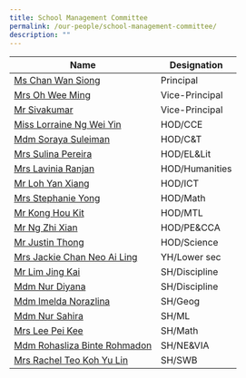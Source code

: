 ```yaml
---
title: School Management Committee
permalink: /our-people/school-management-committee/
description: ""
---
```

| Name | Designation | 
| -------- | -------- | 
| [Ms Chan Wan Siong](mailto:CHAN_Wan_Siong@schools.gov.sg)    | Principal     |
|[Mrs Oh Wee Ming](mailto:CHAN_Wee_Ming@schools.gov.sg)|Vice-Principal
|[Mr Sivakumar](mailto:Sivakumar_VISWANATHAN@schools.gov.sg)|Vice-Principal|
|[Miss Lorraine Ng Wei Yin](mailto:ng_wei_yin_carrissa@schools.gov.sg)|HOD/CCE|
|[Mdm Soraya Suleiman](mailto:soraya_suleiman@schools.gov.sg)|HOD/C&T|
|[Mrs Sulina Pereira](mailto:sulina_abas@schools.gov.sg)|HOD/EL&Lit|
|[Mrs Lavinia Ranjan](mailto:denise_lavinia_selvakumar@schools.gov.sg)|HOD/Humanities|
|[Mr Loh Yan Xiang](mailto:loh_yan_xiang@schools.gov.sg)|HOD/ICT|
|[Mrs Stephanie Yong](mailto:seow_peng_peng@schools.gov.sg)|HOD/Math|
|[Mr Kong Hou Kit](mailto:kong_hou_kit@schools.gov.sg)|HOD/MTL|
|[Mr Ng Zhi Xian](mailto:ng_zhi_xian@schools.gov.sg)|HOD/PE&CCA|
|[Mr Justin Thong](mailto:thong_ching_guan@schools.gov.sg)|HOD/Science|
|[Mrs Jackie Chan Neo Ai Ling](mailto:neo_ai_ling_jackie@schools.gov.sg)|YH/Lower sec|[Ms Lenny Marlina](mailto:lenny_marlina_mohamed@schools.gov.sg)|YH/Upper Sec|
|[Mr Lim Jing Kai](mailto:lim_jing_kai@schools.gov.sg)|SH/Discipline|
|[Mdm Nur Diyana](mailto:nur_diyana_osman@schools.gov.sg)|SH/Discipline|
|[Mdm Imelda Norazlina](mailto:imelda_norazlina_zulkefle@schools.gov.sg)|SH/Geog|
|[Mdm Nur Sahira](mailto:nur_sahira_ramlee@schools.gov.sg)|SH/ML|
|[Mrs Lee Pei Kee](mailto:chin_pei_kee@schools.gov.sg)|SH/Math|
|[Mdm Rohasliza Binte Rohmadon](mailto:rohasliza_rohmadon@schools.gov.sg)|SH/NE&VIA|
|[Mrs Rachel Teo Koh Yu Lin](mailto:yu_lin_rachel_koh@schools.gov.sg)|SH/SWB|